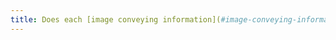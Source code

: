 ```yaml
---
title: Does each [image conveying information](#image-conveying-information) have, if necessary, a [detailed description](#description-detaillee-image)?
---
```

